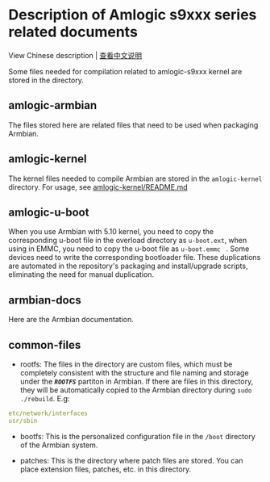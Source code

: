 # Description of Amlogic s9xxx series related documents

View Chinese description  |  [查看中文说明](README.cn.md)

Some files needed for compilation related to amlogic-s9xxx kernel are stored in the directory.

## amlogic-armbian

The files stored here are related files that need to be used when packaging Armbian.

## amlogic-kernel

The kernel files needed to compile Armbian are stored in the `amlogic-kernel` directory. For usage, see [amlogic-kernel/README.md](amlogic-kernel/README.md)

## amlogic-u-boot

When you use Armbian with 5.10 kernel, you need to copy the corresponding u-boot file in the overload directory as `u-boot.ext`, when using in EMMC, you need to copy the u-boot file as `u-boot.emmc ` . Some devices need to write the corresponding bootloader file. These duplications are automated in the repository's packaging and install/upgrade scripts, eliminating the need for manual duplication.

## armbian-docs

Here are the Armbian documentation.

## common-files

- rootfs: The files in the directory are custom files, which must be completely consistent with the structure and file naming and storage under the ***`ROOTFS`*** partiton in Armbian. If there are files in this directory, they will be automatically copied to the Armbian directory during `sudo ./rebuild`. E.g:

```yaml
etc/network/interfaces
usr/sbin
```

- bootfs: This is the personalized configuration file in the `/boot` directory of the Armbian system.

- patches: This is the directory where patch files are stored. You can place extension files, patches, etc. in this directory.

